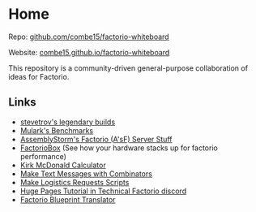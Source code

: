 # Home

Repo: [github.com/combe15/factorio-whiteboard](https://github.com/combe15/factorio-whiteboard)

Website: [combe15.github.io/factorio-whiteboard](https://combe15.github.io/factorio-whiteboard)

This repository is a community-driven general-purpose collaboration of ideas for Factorio.

## Links

- [stevetrov's legendary builds](https://gist.github.com/stevetrov)
- [Mulark's Benchmarks](https://mulark.github.io/test-index.html)
- [AssemblyStorm's Factorio (A'sF) Server Stuff](assemblystorm.md)
- [FactorioBox](https://factoriobox.1au.us) (See how your hardware stacks up for factorio performance)
- [Kirk McDonald Calculator](https://kirkmcdonald.github.io/calc.html)
- [Make Text Messages with Combinators](https://combe15.github.io/factorio-text-to-constant-combinator/)
- [Make Logistics Requests Scripts](https://github.com/flbuddymooreiv/factorio-logistics-requests)
- [Huge Pages Tutorial in Technical Factorio discord](https://discord.com/channels/579345487371567105/579346716243787782/841504803258499072)
- [Factorio Blueprint Translator](https://combe15.github.io/factorio-blueprint-translator/)
